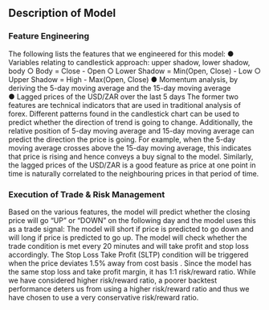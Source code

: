 ## Description of Model
### Feature Engineering
The following lists the features that we engineered for this model:
●	Variables relating to candlestick approach: upper shadow, lower shadow, body
○	Body = Close - Open
○	Lower Shadow = Min(Open, Close) - Low
○	Upper Shadow = High - Max(Open, Close)
●	Momentum analysis, by deriving the 5-day moving average and the 15-day moving average  
●	Lagged prices of the USD/ZAR over the last 5 days
The former two features are technical indicators that are used in traditional analysis of forex. Different patterns found in the candlestick chart can be used to predict whether the direction of trend is going to change. Additionally, the relative position of 5-day moving average and 15-day moving average can predict the direction the price is going. For example, when the 5-day moving average crosses above the 15-day moving average, this indicates that price is rising and hence conveys a buy signal to the model. Similarly, the lagged prices of the USD/ZAR is a good feature as price at one point in time is naturally correlated to the neighbouring prices in that period of time. 

### Execution of Trade & Risk Management
Based on the various features, the model will predict whether the closing price will go “UP” or “DOWN” on the following day and the model uses this as a trade signal: The model will short if price is predicted to go down and will long if price is predicted to go up. The model will check whether the trade condition is met every 20 minutes and will take profit and stop loss accordingly. The Stop Loss Take Profit (SLTP) condition will be triggered when the price deviates 1.5% away from cost basis . Since the model has the same stop loss and take profit margin, it has 1:1 risk/reward ratio. While we have considered higher risk/reward ratio, a poorer backtest performance deters us from using a higher risk/reward ratio and thus we have chosen to use a very conservative risk/reward ratio.
 
